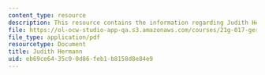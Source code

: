 ```yaml
---
content_type: resource
description: This resource contains the information regarding Judith Hermann.
file: https://ol-ocw-studio-app-qa.s3.amazonaws.com/courses/21g-017-germany-and-its-european-context-fall-2002/eb69ce6435c00d86feb1b8158d8e84e9_MIT21G_017F02_lec_6_1.pdf
file_type: application/pdf
resourcetype: Document
title: Judith Hermann
uid: eb69ce64-35c0-0d86-feb1-b8158d8e84e9
---
```

